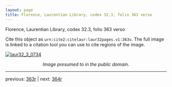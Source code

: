 ```yaml
---
layout: page
title: Florence, Laurentian Library, codex 32.3, folio 363 verso
---
```


Florence, Laurentian Library, codex 32.3, folio 363 verso

Cite this object as `urn:cite2:citelaur:laur32pages.v1:363v`.  The full image is linked to a citation tool you can use to cite regions of the image.

[![laur32_3_0734](http://www.homermultitext.org/iipsrv?IIIF=/project/homer/pyramidal/deepzoom/citelaur/laur32imgs/v1/laur32_3_0734.tif/full/800,/0/default.jpg)](http://www.homermultitext.org/ict2/?urn=urn:cite2:citelaur:laur32imgs.v1:laur32_3_0734) 

<p style="text-align: center; font-style: italic;">Image presumed to in the public domain.</p>

---

previous: [363r](../363r/) | next: [364r](../364r/)